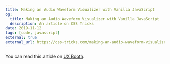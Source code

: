 ```yaml
---
title: Making an Audio Waveform Visualizer with Vanilla JavaScript
og:
  title: Making an Audio Waveform Visualizer with Vanilla JavaScript
  description: An article on CSS Tricks
date: 2019-11-12
tags: [code, javascript]
external: true
external_url: https://css-tricks.com/making-an-audio-waveform-visualizer-with-vanilla-javascript/
---
```


You can read this article on [UX Booth](https://www.uxbooth.com/articles/what-google-search-shows-us-about-future-of-product-design/).